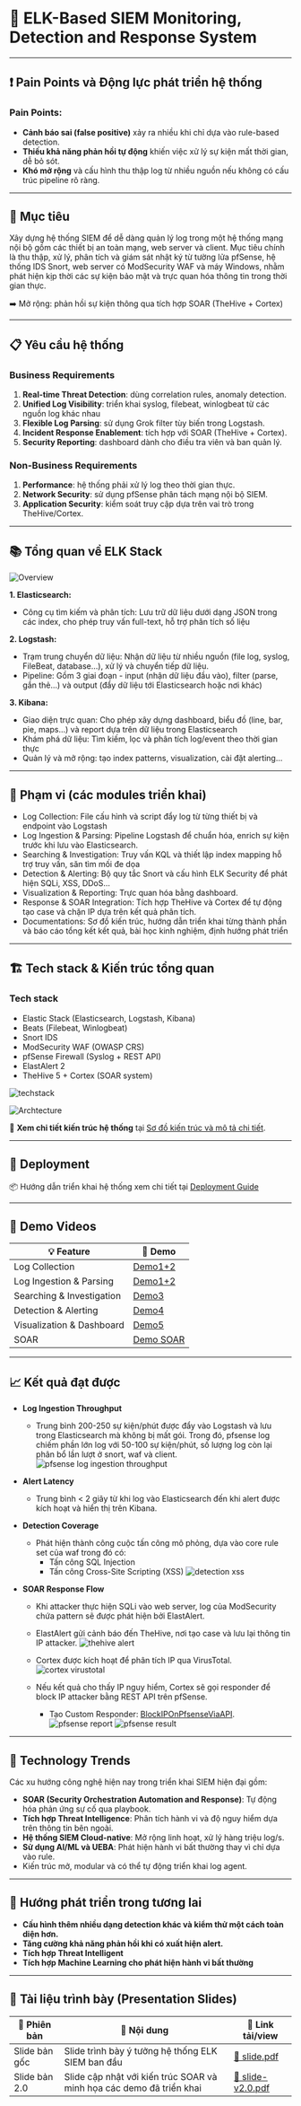 # 🚨 ELK-Based SIEM Monitoring, Detection and Response System

---

## ❗ Pain Points và Động lực phát triển hệ thống
### Pain Points:
- **Cảnh báo sai (false positive)** xảy ra nhiều khi chỉ dựa vào rule-based detection.
- **Thiếu khả năng phản hồi tự động** khiến việc xử lý sự kiện mất thời gian, dễ bỏ sót.
- **Khó mở rộng** và cấu hình thu thập log từ nhiều nguồn nếu không có cấu trúc pipeline rõ ràng.

---

## 🎯 Mục tiêu
Xây dựng hệ thống SIEM để dễ dàng quản lý log trong một hệ thống mạng nội bộ gồm các thiết bị an toàn mạng, web server và client. Mục tiêu chính là thu thập, xử lý, phân tích và giám sát nhật ký từ tường lửa pfSense, hệ thống IDS Snort, web server có ModSecurity WAF và máy Windows, nhằm phát hiện kịp thời các sự kiện bảo mật và trực quan hóa thông tin trong thời gian thực.

➡️ Mở rộng: phản hồi sự kiện thông qua tích hợp SOAR (TheHive + Cortex)

---

## 📋 Yêu cầu hệ thống

### Business Requirements
1. **Real-time Threat Detection**: dùng correlation rules, anomaly detection.
2. **Unified Log Visibility**: triển khai syslog, filebeat, winlogbeat từ các nguồn log khác nhau
3. **Flexible Log Parsing**: sử dụng Grok filter tùy biến trong Logstash.
4. **Incident Response Enablement**: tích hợp với SOAR (TheHive + Cortex).
5. **Security Reporting**: dashboard dành cho điều tra viên và ban quản lý.

### Non-Business Requirements
1. **Performance**: hệ thống phải xử lý log theo thời gian thực.
2. **Network Security**: sử dụng pfSense phân tách mạng nội bộ SIEM.
3. **Application Security**: kiểm soát truy cập dựa trên vai trò trong TheHive/Cortex.

---

## 📚 Tổng quan về ELK Stack
![Overview](media/overview.png)

**1. Elasticsearch:**
  - Công cụ tìm kiếm và phân tích: Lưu trữ dữ liệu dưới dạng JSON trong các index, cho phép truy vấn full-text, hỗ trợ phân tích số liệu

**2. Logstash:**
  - Trạm trung chuyển dữ liệu: Nhận dữ liệu từ nhiều nguồn (file log, syslog, FileBeat, database...), xử lý và chuyển tiếp dữ liệu.
  - Pipeline: Gồm 3 giai đoạn - input (nhận dữ liệu đầu vào), filter (parse, gắn thẻ...) và output (đẩy dữ liệu tới Elasticsearch hoặc nơi khác)

**3. Kibana:**
  - Giao diện trực quan: Cho phép xây dựng dashboard, biểu đồ (line, bar, pie, maps...) và report dựa trên dữ liệu trong Elasticsearch
  - Khám phá dữ liệu: Tìm kiếm, lọc và phân tích log/event theo thời gian thực
  - Quản lý và mở rộng: tạo index patterns, visualization, cài đặt alerting...

---

## 🧩 Phạm vi (các modules triển khai)
- Log Collection: File cấu hình và script đẩy log từ từng thiết bị và endpoint vào Logstash
- Log Ingestion & Parsing: Pipeline Logstash để chuẩn hóa, enrich sự kiện trước khi lưu vào Elasticsearch.
- Searching & Investigation: Truy vấn KQL và thiết lập index mapping hỗ trợ truy vấn, săn tìm mối đe dọa
- Detection & Alerting: Bộ quy tắc Snort và cấu hình ELK Security để phát hiện SQLi, XSS, DDoS...
- Visualization & Reporting: Trực quan hóa bằng dashboard.
- Response & SOAR Integration: Tích hợp TheHive và Cortex để tự động tạo case và chặn IP dựa trên kết quả phân tích.
- Documentations: Sơ đồ kiến trúc, hướng dẫn triển khai từng thành phần và báo cáo tổng kết kết quả, bài học kinh nghiệm, định hướng phát triển

---

## 🏗️ Tech stack & Kiến trúc tổng quan

### **Tech stack**
- Elastic Stack (Elasticsearch, Logstash, Kibana)
- Beats (Filebeat, Winlogbeat)
- Snort IDS
- ModSecurity WAF (OWASP CRS)
- pfSense Firewall (Syslog + REST API)
- ElastAlert 2
- TheHive 5 + Cortex (SOAR system)

![techstack](media/tech_stack.png)

![Archtecture](media/network_topology.png)

📌 **Xem chi tiết kiến trúc hệ thống** tại [Sơ đồ kiến trúc và mô tả chi tiết](docs/architecture.md).

---

## 🚀 Deployment

📦 Hướng dẫn triển khai hệ thống xem chi tiết tại [Deployment Guide](docs/deployment-guide.md)

---

## 🎥 Demo Videos

| 💡 Feature    | 🔗 Demo                                                         |
|--------------|--------------------------------------------------------------|
| Log Collection     | [Demo1+2](https://youtu.be/8kT6JZoJT3c) |
| Log Ingestion & Parsing    | [Demo1+2](https://youtu.be/8kT6JZoJT3c)      |
| Searching & Investigation  | [Demo3](https://youtu.be/zlhBIX8wMSs)            |
| Detection & Alerting | [Demo4](https://youtu.be/Nf-PxvZqffA)   |
| Visualization & Dashboard | [Demo5](https://youtu.be/veM75JVKq1Q)   |
| SOAR | [Demo SOAR](https://youtu.be/CYYGcL4dJtw)   |

---

## 📈 Kết quả đạt được

- **Log Ingestion Throughput**
  - Trung bình 200-250 sự kiện/phút được đẩy vào Logstash và lưu trong Elasticsearch mà không bị mất gói. Trong đó, pfsense log chiếm phần lớn log với 50-100 sự kiện/phút, số lượng log còn lại phân bổ lần lượt ở snort, waf và client.
![pfsense log ingestion throughput](media/pfsense_log_ingestion_throughput.png)

- **Alert Latency**  
  - Trung bình < 2 giây từ khi log vào Elasticsearch đến khi alert được kích hoạt và hiển thị trên Kibana.

 
- **Detection Coverage**  
  - Phát hiện thành công cuộc tấn công mô phỏng, dựa vào core rule set của waf trong đó có:
    - Tấn công SQL Injection
    - Tấn công Cross-Site Scripting (XSS)
![detection xss](media/detection_xss.png)

- **SOAR Response Flow**
  - Khi attacker thực hiện SQLi vào web server, log của ModSecurity chứa pattern sẽ được phát hiện bởi ElastAlert.
  - ElastAlert gửi cảnh báo đến TheHive, nơi tạo case và lưu lại thông tin IP attacker.
  ![thehive alert](media/alert_in_thehive.png)
  - Cortex được kích hoạt để phân tích IP qua VirusTotal.
  ![cortex virustotal](media/analyzer_virustotal.png)

  - Nếu kết quả cho thấy IP nguy hiểm, Cortex sẽ gọi responder để block IP attacker bằng REST API trên pfSense.
    - Tạo Custom Responder: [BlockIPOnPfsenseViaAPI](Cortex-Analyzers/responders/BlockIPOnPfsenseViaAPI).
  ![pfsense report](media/report_responder.png)
  ![pfsense result](media/responder_in_pfsense.png)

---

## 🔮 Technology Trends
Các xu hướng công nghệ hiện nay trong triển khai SIEM hiện đại gồm:
- **SOAR (Security Orchestration Automation and Response)**: Tự động hóa phản ứng sự cố qua playbook.
- **Tích hợp Threat Intelligence**: Phân tích hành vi và độ nguy hiểm dựa trên thông tin bên ngoài.
- **Hệ thống SIEM Cloud-native**: Mở rộng linh hoạt, xử lý hàng triệu log/s.
- **Sử dụng AI/ML và UEBA**: Phát hiện hành vi bất thường thay vì chỉ dựa vào rule.
- Kiến trúc mở, modular và có thể tự động triển khai log agent.

---

## 🚧 Hướng phát triển trong tương lai

- **Cấu hình thêm nhiều dạng detection khác và kiểm thử một cách toàn diện hơn.**
- **Tăng cường khả năng phản hồi khi có xuất hiện alert.**
- **Tích hợp Threat Intelligent**
- **Tích hợp Machine Learning cho phát hiện hành vi bất thường**

---

## 📑 Tài liệu trình bày (Presentation Slides)

| 🧾 Phiên bản | 📄 Nội dung | 🔗 Link tải/view |
|----------|----------|---------------|
| Slide bản gốc | Slide trình bày ý tưởng hệ thống ELK SIEM ban đầu | [📄 slide.pdf](docs/slide.pdf) |
| Slide bản 2.0 | Slide cập nhật với kiến trúc SOAR và minh họa các demo đã triển khai | [📄 slide-v2.0.pdf](docs/slide-v2.0.pdf) |
